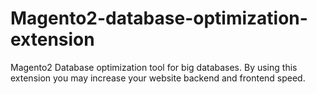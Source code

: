 # Magento2-database-optimization-extension
Magento2 Database optimization tool for big databases. By using this extension you may increase your website backend and frontend speed.
